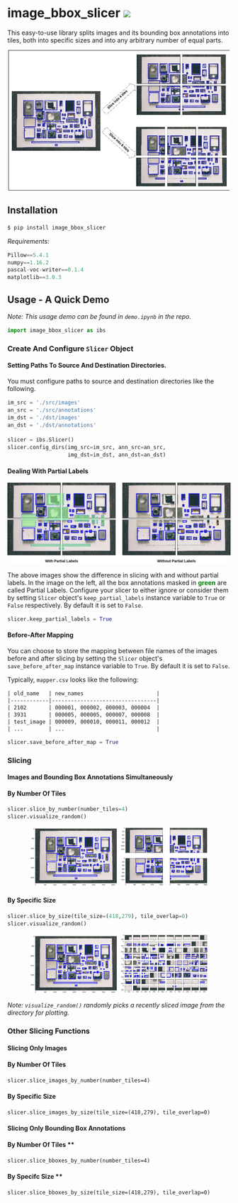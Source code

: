 # image_bbox_slicer [![](https://img.shields.io/github/license/mashape/apistatus.svg)](LICENSE)

This easy-to-use library splits images and its bounding box annotations into tiles, both into specific sizes and into any arbitrary number of equal parts.

<div align="center">
<img src="imgs/ibs_demo.jpg" alt="Partial Labels Example" style="width: 500px;" />
</div>

## Installation
```python
$ pip install image_bbox_slicer
```

_Requirements:_
```python
Pillow==5.4.1
numpy==1.16.2
pascal-voc-writer==0.1.4
matplotlib==3.0.3
```

## Usage - A Quick Demo
_Note: This usage demo can be found in `demo.ipynb` in the repo._

```python
import image_bbox_slicer as ibs
```

### Create And Configure `Slicer` Object

#### Setting Paths To Source And Destination Directories.
You must configure paths to source and destination directories like the following. 

```python
im_src = './src/images'
an_src = './src/annotations'
im_dst = './dst/images'
an_dst = './dst/annotations'

slicer = ibs.Slicer()
slicer.config_dirs(img_src=im_src, ann_src=an_src, 
                   img_dst=im_dst, ann_dst=an_dst)
```

#### Dealing With Partial Labels
<div align="center">
<img src="imgs/partial_labels.jpg" alt="Partial Labels Example" style="width: 850px;" />
</div>

The above images show the difference in slicing with and without partial labels. In the image on the left, all the box annotations masked in <span style="color:green">**green**</span> are called Partial Labels. Configure your slicer to either ignore or consider them by setting `Slicer` object's `keep_partial_labels` instance variable to `True` or `False` respectively. By default it is set to `False`.


```python
slicer.keep_partial_labels = True
```

#### Before-After Mapping

You can choose to store the mapping between file names of the images before and after slicing by setting the `Slicer` object's `save_before_after_map` instance variable to `True`. By default it is set to `False`.

Typically, `mapper.csv` looks like the following:
```
| old_name   | new_names                       |
|------------|---------------------------------|
| 2102       | 000001, 000002, 000003, 000004  |
| 3931       | 000005, 000005, 000007, 000008  |
| test_image | 000009, 000010, 000011, 000012  |
| ...        | ...                             |
```


```python
slicer.save_before_after_map = True
```

### Slicing

#### Images and Bounding Box Annotations Simultaneously

#### By Number Of Tiles


```python
slicer.slice_by_number(number_tiles=4)
slicer.visualize_random()
```

<div align="center">
<img src="imgs/output_10_1.png" alt="Output1" style="width: 200px;" />

<img src="imgs/output_10_2.png" alt="Output2" style="width: 200px;" />
</div>


#### By Specific Size

```python
slicer.slice_by_size(tile_size=(418,279), tile_overlap=0)
slicer.visualize_random()
```


<div align="center">
<img src="imgs/output_12_1.png" alt="Output3" style="width: 200px;" />

<img src="imgs/output_12_2.png" alt="Output4" style="width: 200px;" />
</div>

*Note: `visualize_random()` randomly picks a recently sliced image from the directory for plotting.*

### Other Slicing Functions

#### Slicing Only Images

#### By Number Of Tiles
`slicer.slice_images_by_number(number_tiles=4)`

#### By Specific Size
`slicer.slice_images_by_size(tile_size=(418,279), tile_overlap=0)`

#### Slicing Only Bounding Box Annotations
#### By Number Of Tiles **
`slicer.slice_bboxes_by_number(number_tiles=4)`

#### By Specifc Size **
`slicer.slice_bboxes_by_size(tile_size=(418,279), tile_overlap=0)`
